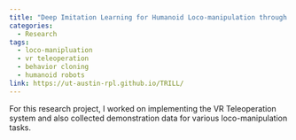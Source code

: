 ```yaml
---
title: "Deep Imitation Learning for Humanoid Loco-manipulation through Human Teleoperation"
categories:
  - Research
tags:
  - loco-manipluation
  - vr teleoperation
  - behavior cloning
  - humanoid robots
link: https://ut-austin-rpl.github.io/TRILL/
---
```


For this research project, I worked on implementing the VR Teleoperation system and also collected demonstration data for various loco-manipulation tasks.

